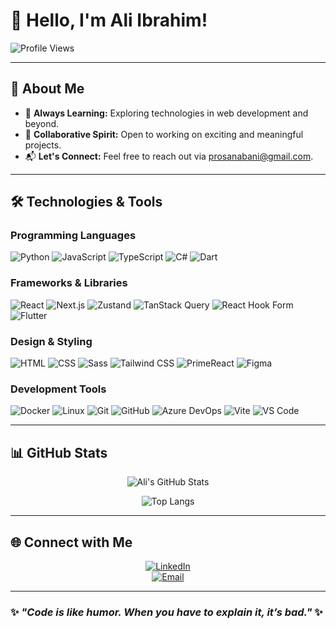 # 👋 Hello, I'm Ali Ibrahim!

![Profile Views](https://komarev.com/ghpvc/?username=prosanabani&color=blue&style=for-the-badge)

---

## 🚀 About Me

- 🌱 **Always Learning:** Exploring technologies in web development and beyond.
- 🤝 **Collaborative Spirit:** Open to working on exciting and meaningful projects.
- 📬 **Let's Connect:** Feel free to reach out via [prosanabani@gmail.com](mailto:prosanabani@gmail.com).

---

## 🛠️ Technologies & Tools

### **Programming Languages**
![Python](https://img.shields.io/badge/-Python-000?&logo=Python)
![JavaScript](https://img.shields.io/badge/-JavaScript-000?&logo=JavaScript)
![TypeScript](https://img.shields.io/badge/-TypeScript-000?&logo=TypeScript)
![C#](https://img.shields.io/badge/-C%23-000?style=flat&logo=C%20Sharp)
![Dart](https://img.shields.io/badge/-Dart-000?&logo=Dart)

### **Frameworks & Libraries**
![React](https://img.shields.io/badge/-React-000?&logo=React)
![Next.js](https://img.shields.io/badge/-Next.js-000?&logo=Next.js)
![Zustand](https://img.shields.io/badge/-Zustand-000?&logo=Zustand)
![TanStack Query](https://img.shields.io/badge/TanStack%20React%20Query-v4.29-blue?style=for-the-badge&logo=reactquery&logoColor=white)
![React Hook Form](https://img.shields.io/badge/-React%20Hook%20Form-000?&logo=ReactHookForm)
![Flutter](https://img.shields.io/badge/-Flutter-000?&logo=Flutter)

### **Design & Styling**
![HTML](https://img.shields.io/badge/-HTML-000?&logo=HTML5)
![CSS](https://img.shields.io/badge/-CSS-000?&logo=CSS3)
![Sass](https://img.shields.io/badge/-Sass-000?&logo=Sass)
![Tailwind CSS](https://img.shields.io/badge/-Tailwind%20CSS-000?&logo=TailwindCSS)
![PrimeReact](https://img.shields.io/badge/-PrimeReact-000?&logo=PrimeReact)
![Figma](https://img.shields.io/badge/-Figma-000?&logo=Figma)

### **Development Tools**
![Docker](https://img.shields.io/badge/-Docker-000?&logo=Docker)
![Linux](https://img.shields.io/badge/-Linux-000?&logo=Linux)
![Git](https://img.shields.io/badge/-Git-000?&logo=Git)
![GitHub](https://img.shields.io/badge/-GitHub-000?&logo=GitHub)
![Azure DevOps](https://img.shields.io/badge/-Azure%20DevOps-000?&logo=Azure%20DevOps)
![Vite](https://img.shields.io/badge/-Vite-000?style=flat&logo=Vite)
![VS Code](https://img.shields.io/badge/-VS%20Code-000?&logo=Visual%20Studio%20Code)

---

## 📊 GitHub Stats

<div align="center">

![Ali's GitHub Stats](https://github-readme-stats.vercel.app/api?username=prosanabani&show_icons=true&hide_border=true&theme=radical)

![Top Langs](https://github-readme-stats.vercel.app/api/top-langs/?username=prosanabani&layout=compact&hide_border=true&theme=radical)

</div>

---

## 🌐 Connect with Me

<div align="center">

[![LinkedIn](https://img.shields.io/badge/LinkedIn-blue?style=for-the-badge&logo=linkedin&labelColor=blue)](https://www.linkedin.com/in/ali-ibrahim-95612b218/)  
[![Email](https://img.shields.io/badge/Email-red?style=for-the-badge&logo=gmail&labelColor=red)](mailto:prosanabani@gmail.com)

</div>

---

### ✨ _"Code is like humor. When you have to explain it, it’s bad."_ ✨
